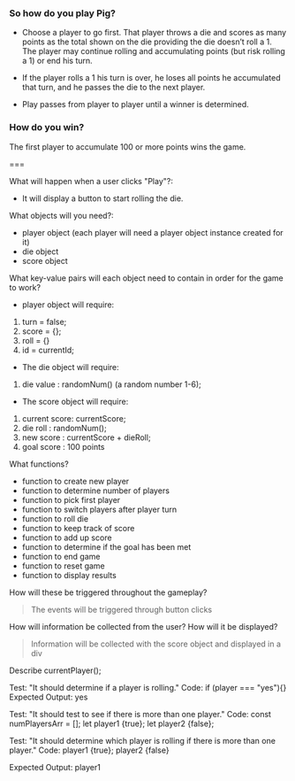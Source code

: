 ### So how do you play Pig?
* Choose a player to go first. That player throws a die and scores as many points as the total shown on the die providing the die doesn’t roll a 1. The player may continue rolling and accumulating points (but risk rolling a 1) or end his turn.

* If the player rolls a 1 his turn is over, he loses all points he accumulated that turn, and he passes the die to the next player.

* Play passes from player to player until a winner is determined.

### How do you win?
The first player to accumulate 100 or more points wins the game.

===

 What will happen when a user clicks "Play"?:
- It will display a button to start rolling the die.

What objects will you need?:
- player object (each player will need a player object instance created for it)
- die object
- score object

What key-value pairs will each object need to contain in order for the game to work?
- player object will require:
1. turn = false;
2. score = {};
3. roll = {}
4. id = currentId;

- The die object will require:
1. die value : randomNum() (a random number 1-6);

- The score object will require:
1. current score: currentScore;
2. die roll : randomNum();
3. new score : currentScore + dieRoll;
4. goal score : 100 points

What functions?
- function to create new player
- function to determine number of players
- function to pick first player
- function to switch players after player turn
- function to roll die
- function to keep track of score
- function to add up score
- function to determine if the goal has been met
- function to end game
- function to reset game
- function to display results

How will these be triggered throughout the gameplay?
> The events will be triggered through button clicks

How will information be collected from the user? How will it be displayed?
> Information will be collected with the score object and displayed in a div

Describe currentPlayer();

Test: "It should determine if a player is rolling."
Code: 
if (player === "yes"){}
Expected Output: yes

Test: "It should test to see if there is more than one player."
Code:
const numPlayersArr = [];
let player1 {true};
let player2 {false};

Test: "It should determine which player is rolling if there is more than one player."
Code: 
player1 {true};
player2 {false}

Expected Output: player1